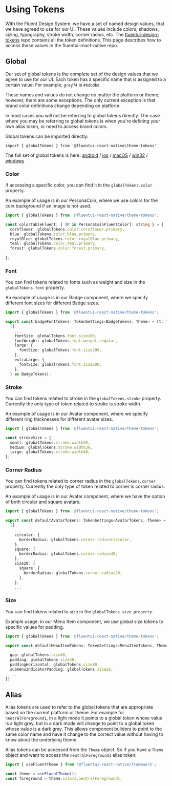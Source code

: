 # Using Tokens

With the Fluent Design System, we have a set of named design values, that we have agreed to use for our UI. These values include colors, shadows, sizing, typography, stroke width, corner radius, etc. The [fluentui-design-tokens](https://github.com/microsoft/fluentui-design-tokens) repo contains all the token definitions. This page describes how to access these values in the fluentui-react-native repo.

## Global

Our set of global tokens is the complete set of the design values that we agree to use for our UI. Each token has a specific name that is assigned to a certain value. For example, `grey74` is `#bdbdbd`.

These names and values do not change no matter the platform or theme; however, there are some exceptions. The only current exception is that brand color definitions change depending on platform.

In most cases you will not be referring to global tokens directly. The case where you may be referring to global tokens is when you're defining your own alias token, or need to access brand colors.

Global tokens can be imported directly:

`import { globalTokens } from '@fluentui-react-native\theme-tokens'`

The full set of global tokens is here: [android](https://github.com/microsoft/fluentui-design-tokens/blob/main/src/global.android.json) / [ios](https://github.com/microsoft/fluentui-design-tokens/blob/main/src/global.ios.json) / [macOS](https://github.com/microsoft/fluentui-design-tokens/blob/main/src/global.macos.json) / [win32](https://github.com/microsoft/fluentui-design-tokens/blob/main/src/global.win32.json) / [windows](https://github.com/microsoft/fluentui-design-tokens/blob/main/src/global.windows.json)

### Color

If accessing a specific color, you can find it in the `globalTokens.color` property.

An example of usage is in our PersonaCoin, where we use colors for the coin background if an image is not used.

```ts
import { globalTokens } from '@fluentui-react-native/theme-tokens';

const colorTableFluent: { [P in PersonaCoinFluentColor]: string } = {
  cornflower: globalTokens.color.cornflower.primary,
  blue: globalTokens.color.blue.primary,
  royalBlue: globalTokens.color.royalBlue.primary,
  teal: globalTokens.color.teal.primary,
  forest: globalTokens.color.forest.primary,
  ...
};
```

### Font

You can find tokens related to fonts such as weight and size in the `globalTokens.font` property.

An example of usage is in our Badge component, where we specify different font sizes for different Badge sizes.

```ts
import { globalTokens } from '@fluentui-react-native/theme-tokens';

export const badgeFontTokens: TokenSettings<BadgeTokens, Theme> = (t: Theme) =>
  ({
    ...
    fontSize: globalTokens.font.size100,
    fontWeight: globalTokens.font.weight.regular,
    large: {
      fontSize: globalTokens.font.size200,
    },
    extraLarge: {
      fontSize: globalTokens.font.size200,
    },
  } as BadgeTokens);

```

### Stroke

You can find tokens related to stroke in the `globalTokens.stroke` property. Currently the only type of token related to stroke is stroke width.

An example of usage is in our Avatar component, where we specify different ring thicknesses for different avatar sizes.

```ts
import { globalTokens } from '@fluentui-react-native/theme-tokens';

const strokeSize = {
  small: globalTokens.stroke.width20,
  medium: globalTokens.stroke.width30,
  large: globalTokens.stroke.width40,
};
```

### Corner Radius

You can find tokens related to corner radius in the `globalTokens.corner` property. Currently the only type of token related to corner is corner radius.

An example of usage is in our Avatar component, where we have the option of both circular and square avatars.

```ts
import { globalTokens } from '@fluentui-react-native/theme-tokens';

export const defaultAvatarTokens: TokenSettings<AvatarTokens, Theme> = (t: Theme) =>
  ({
    ...
    circular: {
      borderRadius: globalTokens.corner.radiusCircular,
    },
    square: {
      borderRadius: globalTokens.corner.radius40,
    },
    size20: {
      square: {
        borderRadius: globalTokens.corner.radius20,
      },
    },
    ...
```

### Size

You can find tokens related to size in the `globalTokens.size property`.

Example usage: in our Menu Item component, we use global size tokens to specific values for padding.

```ts
import { globalTokens } from '@fluentui-react-native/theme-tokens';

export const defaultMenuItemTokens: TokenSettings<MenuItemTokens, Theme> = (t: Theme): MenuItemTokens => ({
  ...
  gap: globalTokens.size40,
  padding: globalTokens.size40,
  paddingHorizontal: globalTokens.size80,
  submenuIndicatorPadding: globalTokens.size20,
  ...
})
```

## Alias

Alias tokens are used to refer to the global tokens that are appropriate based on the current platform or theme. For example for `neutralForeground1`, in a light mode it points to a global token whose value is a light grey, but in a dark mode will change to point to a global token whose value is a dark grey. This allows component builders to point to the same color name and have it change to the correct value without having to know about the underlying theme.

Alias tokens can be accessed from the `Theme` object. So if you have a `Theme` object and want to access the `neutralForeground1` alias token:

```ts
import { useFluentTheme } from '@fluentui-react-native/framework';

const theme = useFluentTheme();
const foreground = theme.colors.neutralForeground1;
```
